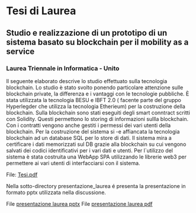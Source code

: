 # Tesi di Laurea
## Studio e realizzazione di un prototipo di un sistema basato su blockchain per il mobility as a service
### Laurea Triennale in Informatica - Unito
Il seguente elaborato descrive lo studio effettuato sulla tecnologia blockchain. 
Lo studio è stato svolto ponendo particolare attenzione sulle blockchain private, 
la differenza e i vantaggi con le tecnologie pubbliche. 
È stata utilizzata la tecnologia BESU e IBFT 2.0 
( facente parte del gruppo Hyperlegder che utilizza la tecnologia Etherieum)
per la costruzione della blockchain. Sulla blockchain sono stati eseguiti degli smart conntract
scritti con Solidity. Questi permettono lo storing di informazioni sullla blockchain. 
Con i contratti vengono anche gestiti i permessi dei vari utenti della blockchain.
Per la costruzione del sistema si -e affiancata la tecnologia blockchain ad un database SQL 
per lo store di dati. Il sistema mira a certificare i dati memorizzati sul DB grazie alla blockchain
su cui vengono salvati dei codici identificativi per i vari dati e utenti. 
Per l`utilizzo del sistema è stata costruita una WebApp SPA utilizzando le librerie web3
per permettere ai vari utenti di interfacciarsi con il sistema.

File: [Tesi.pdf](https://github.com/MrDooD5/Tesi_Triennale_Blockchain/blob/master/Tesi.pdf)

Nella sotto-directory presentazione_laurea é presenta la presentazione in formato pptx utilizzata nella discussione.

File [presentazione laurea pptx](https://github.com/MrDooD5/Tesi_Triennale_Blockchain/blob/master/presentazione_laurea/Mecca-Giorgio-880847_FINALE.pptx)
File [presentazione laurea pdf](https://github.com/MrDooD5/Tesi_Triennale_Blockchain/blob/master/presentazione_laurea/Mecca-Giorgio-880847.pdf)
